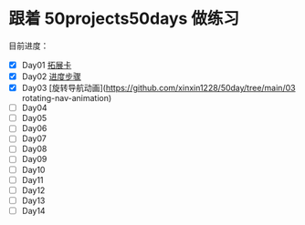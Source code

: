 # 跟着 50projects50days 做练习

目前进度：

- [x] Day01 [拓展卡](https://github.com/xinxin1228/50day/tree/main/01_expanding-cards)
- [x] Day02 [进度步骤](https://github.com/xinxin1228/50day/tree/main/02_progress-steps)
- [x] Day03 [旋转导航动画](https://github.com/xinxin1228/50day/tree/main/03 rotating-nav-animation)
- [ ] Day04
- [ ] Day05
- [ ] Day06
- [ ] Day07
- [ ] Day08
- [ ] Day09
- [ ] Day10
- [ ] Day11
- [ ] Day12
- [ ] Day13
- [ ] Day14
